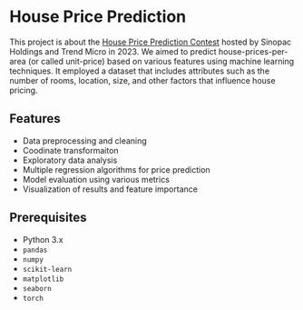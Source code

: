 # House Price Prediction

This project is about the [House Price Prediction Contest](https://tbrain.trendmicro.com.tw/Competitions/Details/30) hosted by Sinopac Holdings and Trend Micro in 2023. We aimed to predict house-prices-per-area (or called unit-price) based on various features using machine learning techniques. It employed a dataset that includes attributes such as the number of rooms, location, size, and other factors that influence house pricing.

## Features

- Data preprocessing and cleaning
- Coodinate transformaiton
- Exploratory data analysis
- Multiple regression algorithms for price prediction
- Model evaluation using various metrics
- Visualization of results and feature importance

## Prerequisites

- Python 3.x
- `pandas`
- `numpy`
- `scikit-learn`
- `matplotlib`
- `seaborn`
- `torch`
